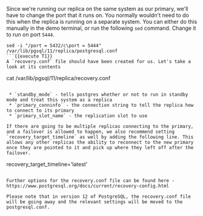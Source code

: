 Since we're running our replica on the same system as our primary, we'll have to change the port that it runs on. You normally wouldn't need to do this when the replica is running on a separate system. You can either do this manually in the demo terminal, or run the following `sed` command. Change it to run on port `5444`.

```
sed -i "/port = 5432/c\port = 5444" /var/lib/pgsql/11/replica/postgresql.conf
```{{execute T1}}
A `recovery.conf` file should have been created for us. Let's take a look at its contents
```
cat /var/lib/pgsql/11/replica/recovery.conf
```{{execute T1}}

 * `standby_mode` - tells postgres whether or not to run in standby mode and treat this system as a replica
 * `primary_conninfo` - the connection string to tell the replica how to connect to its primary
 * `primary_slot_name` - the replication slot to use 

If there are going to be multiple replicas connecting to the primary, and a failover is allowed to happen, we also recommend setting `recovery_target_timeline` as well by adding the following line. This allows any other replicas the ability to reconnect to the new primary once they are pointed to it and pick up where they left off after the failover.
```
recovery_target_timeline='latest'
```

Further options for the recovery.conf file can be found here - https://www.postgresql.org/docs/current/recovery-config.html

Please note that in version 12 of PostgreSQL, the recovery.conf file will be going away and the relevant settings will be moved to the postgresql.conf.

